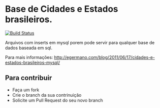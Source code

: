 # Base de Cidades e Estados brasileiros.
[![Build Status](https://travis-ci.org/egermano/cidades-e-estados-brasileiros.svg?branch=master)](https://travis-ci.org/egermano/cidades-e-estados-brasileiros)

Arquivos com inserts em mysql porem pode servir para qualquer base de dados baseada em sql.

Para mais informações: http://egermano.com/blog/2011/06/17/cidades-e-estados-brasileiros-mysql/

## Para contribuir 

* Faça um fork
* Crie o branch da sua contrinuição
* Solicite um Pull Request do seu novo branch